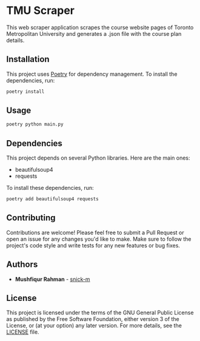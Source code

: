 # TMU Scraper

This web scraper application scrapes the course website pages of Toronto Metropolitan University and generates a .json file with the course plan details.

## Installation

This project uses [Poetry](https://python-poetry.org/) for dependency management. To install the dependencies, run:

```sh
poetry install
```

## Usage

```sh
poetry python main.py
```

## Dependencies

This project depends on several Python libraries. Here are the main ones:

- beautifulsoup4
- requests

To install these dependencies, run:

```sh
poetry add beautifulsoup4 requests
```

## Contributing

Contributions are welcome! Please feel free to submit a Pull Request or open an issue for any changes you'd like to make. Make sure to follow the project's code style and write tests for any new features or bug fixes.

## Authors

- **Mushfiqur Rahman** - [snick-m](https://github.com/snick-m)

## License

This project is licensed under the terms of the GNU General Public License as published by the Free Software Foundation, either version 3 of the License, or (at your option) any later version. For more details, see the [LICENSE](LICENSE) file.
